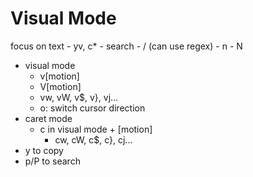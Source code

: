# Visual Mode

focus on text
    - yv, c*
    - search
        - / (can use regex)
        - n
        - N
- visual mode
    - v\[motion\]
    - V\[motion\]
    - vw, vW, v$, v}, vj...
    - o: switch cursor direction
- caret mode
    - c in visual mode + \[motion\]
        - cw, cW, c$, c}, cj...
- y to copy
- p/P to search


